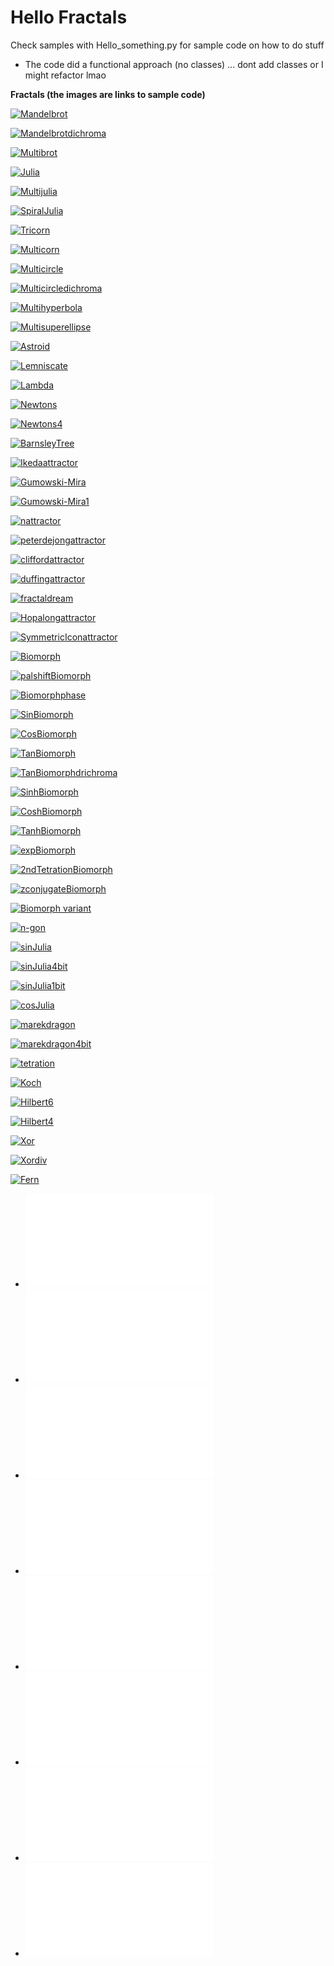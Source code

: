 # Hello Fractals
Check samples with Hello_something.py for sample code on how to do stuff
* The code did a functional approach (no classes) ... dont add classes or I might refactor lmao

**Fractals (the images are links to sample code)**

[![Mandelbrot](../tests/assets/fractals/mandelbrot.bmp)](../samples/fractals/Hello_Mandelbrot_Set.py)

[![Mandelbrotdichroma](../tests/assets/fractals/mandelbrotdichroma.bmp)](../samples/fractals/Hello_Mandelbrot_Set_dichromatic.py)

[![Multibrot](../tests/assets/fractals/multibrot.bmp)](../samples/fractals/Hello_Multibrot_Set.py)

[![Julia](../tests/assets/fractals/julia.bmp)](../samples/fractals/Hello_Julia_Set.py)

[![Multijulia](../tests/assets/fractals/multijulia.bmp)](../samples/fractals/Hello_Multijulia_Set.py)

[![SpiralJulia](../tests/assets/fractals/spiraljulia.bmp)](../samples/fractals/Hello_SpiralJulia_Set.py)

[![Tricorn](../tests/assets/fractals/tricorn.bmp)](../samples/fractals/Hello_Tricorn_Set.py)

[![Multicorn](../tests/assets/fractals/multicorn.bmp)](../samples/fractals/Hello_Multicorn_Set.py)

[![Multicircle](../tests/assets/fractals/multicircle.bmp)](../samples/fractals/Hello_Multicircle.py)

[![Multicircledichroma](../tests/assets/fractals/multicircledichroma.bmp)](../samples/fractals/Hello_Multicircle_dichromatic.py)

[![Multihyperbola](../tests/assets/fractals/multihyperbola.bmp)](../samples/fractals/Hello_Multihyperbola.py)

[![Multisuperellipse](../tests/assets/fractals/multisuperellipse.bmp)](../samples/fractals/Hello_Multisuperellipse.py)

[![Astroid](../tests/assets/fractals/astroid.bmp)](../samples/fractals/Hello_Astroidfractal.py)

[![Lemniscate](../tests/assets/fractals/lemniscate.bmp)](../samples/fractals/Hello_Lemniscatefractal.py)

[![Lambda](../tests/assets/fractals/lambda.bmp)](../samples/fractals/Hello_Lambdafractal.py)

[![Newtons](../tests/assets/fractals/newtons.bmp)](../samples/fractals/Hello_Newtons_fractal.py)

[![Newtons4](../tests/assets/fractals/newtons4.bmp)](../samples/fractals/Hello_Newtons_fractal4.py)

[![BarnsleyTree](../tests/assets/fractals/barnsleytree.bmp)](../samples/fractals/Hello_BarnsleyTree.py)

[![Ikedaattractor](../tests/assets/fractals/ikedaattractor.bmp)](../samples/fractals/Hello_Ikedaattractor.py)

[![Gumowski-Mira](../tests/assets/fractals/gumowskimiraattractor.bmp)](../samples/fractals/Hello_Gumowski-Mira_attractor_1.py)

[![Gumowski-Mira1](../tests/assets/gumowskimiraattractor.bmp)](../samples/fractals/Hello_Gumowski-Mira_attractor.py)

[![nattractor](../tests/assets/fractals/nattractor.bmp)](../samples/fractals/Hello_nattractor.py)

[![peterdejongattractor](../tests/assets/fractals/peterdejong.bmp)](../samples/fractals/Hello_PeterdeJongAttractor.py)

[![cliffordattractor](../tests/assets/fractals/cliffordattractor.bmp)](../samples/fractals/Hello_CliffordAttractor.py)

[![duffingattractor](../tests/assets/fractals/duffingattractor.bmp)](../samples/fractals/Hello_DuffingAttractor.py)

[![fractaldream](../tests/assets/fractals/fractaldreamattractor.bmp)](../samples/fractals/Hello_FractalDreamAttractor.py)

[![Hopalongattractor](../tests/assets/fractals/hopalongattractor.bmp)](../samples/fractals/Hello_HopalongAttractor.py)

[![SymmetricIconattractor](../tests/assets/fractals/symmetriciconattractor.bmp)](../samples/fractals/Hello_Symmetric_Icon_Attractor.py)

[![Biomorph](../tests/assets/fractals/biomorph.bmp)](../samples/fractals/Hello_MultiBiomorphfractal.py)

[![palshiftBiomorph](../tests/assets/fractals/palshiftbiomorph.bmp)](../Hello_PaletteShift.py)

[![Biomorphphase](../tests/assets/fractals/biomorphphasevariant.bmp)](../samples/fractals/Hello_MultiBiomorphphasevariantfractal.py)

[![SinBiomorph](../tests/assets/fractals/sinbiomorph.bmp)](../samples/fractals/Hello_MultiSinBiomorphfractal.py)

[![CosBiomorph](../tests/assets/fractals/cosbiomorph.bmp)](../samples/fractals/Hello_MultiCosBiomorphfractal.py)

[![TanBiomorph](../tests/assets/fractals/tanbiomorph.bmp)](../samples/fractals/Hello_MultiTanBiomorphfractal.py)

[![TanBiomorphdrichroma](../tests/assets/fractals/tanbiomorphdichroma.bmp)](../samples/fractals/Hello_MultiTanBiomorphfractal_dichromatic.py)

[![SinhBiomorph](../tests/assets/fractals/sinhbiomorph.bmp)](../samples/fractals/Hello_MultiSinhBiomorphfractal.py)

[![CoshBiomorph](../tests/assets/fractals/coshbiomorph.bmp)](../samples/fractals/Hello_MultiCoshBiomorphfractal.py)

[![TanhBiomorph](../tests/assets/fractals/tanhbiomorph.bmp)](../samples/fractals/Hello_MultiTanhBiomorphfractal.py)

[![expBiomorph](../tests/assets/fractals/expbiomorph.bmp)](../samples/fractals/Hello_MultiexpBiomorphfractal.py)

[![2ndTetrationBiomorph](../tests/assets/fractals/2ndtetrationbiomorph.bmp)](../samples/fractals/Hello_Multi2ndtetrationBiomorphfractal.py)

[![zconjugateBiomorph](../tests/assets/fractals/zconjugatebiomorph.bmp)](../samples/fractals/Hello_MultizconjugateBiomorphfractal.py)

[![Biomorph variant](../tests/assets/fractals/biomorphvariant.bmp)](../samples/fractals/Hello_MultiBiomorphvariantfractal.py)

[![n-gon](../tests/assets/fractals/ngonfractal.bmp)](../samples/fractals/Hello_ngonfractal.py)

[![sinJulia](../tests/assets/fractals/sinjulia.bmp)](../samples/fractals/Hello_SinJulia_Set.py)

[![sinJulia4bit](../tests/assets/fractals/sinjulia4bit.bmp)](../samples/fractals/Hello_SinJulia_Set_4bit.py)

[![sinJulia1bit](../tests/assets/fractals/sinjulia1bit.bmp)](../samples/fractals/Hello_SinJulia_Set_1bit.py)

[![cosJulia](../tests/assets/fractals/cosjulia.bmp)](../samples/fractals/Hello_CosJulia_Set.py)

[![marekdragon](../tests/assets/fractals/marekdragon.bmp)](../samples/fractals/Hello_MarekDragon.py)

[![marekdragon4bit](../tests/assets/fractals/marekdragon4bit.bmp)](../samples/fractals/Hello_MarekDragon_4bit.py)

[![tetration](../tests/assets/fractals/tetration.bmp)](../samples/fractals/Hello_Tetration_Fractal.py)

[![Koch](../tests/assets/fractals/koch3.bmp)](../samples/fractals/Hello_KochSnowflake.py)

[![Hilbert6](../tests/assets/fractals/hilbert6.bmp)](../samples/fractals/Hello_HilbertCurve.py)

[![Hilbert4](../tests/assets/fractals/hilbert4.bmp)](../samples/fractals/Hello_ThickHilbertCurve.py)

[![Xor](../tests/assets/fractals/xor.bmp)](../samples/fractals/Hello_Xorfractal.py)

[![Xordiv](../tests/assets/fractals/xordiv.bmp)](../samples/fractals/Hello_Xordivfractal.py)

[![Fern](../tests/assets/fern.bmp)](../samples/fractals/Hello_Fern.py)


* ![Newtons Fractal 4.1](../samples/fractals/Hello_Newtons_fractal4_1.py)
* ![Newtons Fractal 5](../samples/fractals/Hello_Newtons_fractal5.py)
* ![Newtons Fractal 5.3](../samples/fractals/Hello_Newtons_fractal5_3.py)
* ![Newtons Fractal 6](../samples/fractals/Hello_Newtons_fractal6.py)
* ![Newtons Fractal 6.3](../samples/fractals/Hello_Newtons_fractal6_3.py)
* ![Thick Gradient Hilbert Curve](../samples/fractals/Hello_ThickGradHilbertCurve.py)
* ![Koch Curve](../samples/fractals/Hello_KochCurve.py)
* ![Cat Paws](../samples/fractals/Hello_CatPaws.py)
